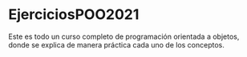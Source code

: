 # EjerciciosPOO2021
Este es todo un curso completo de programación orientada a objetos, donde se explica de manera práctica cada uno de los conceptos.
